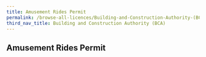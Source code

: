 ```yaml
---
title: Amusement Rides Permit
permalink: /browse-all-licences/Building-and-Construction-Authority-(BCA)/Amusement-Rides-Permit
third_nav_title: Building and Construction Authority (BCA)
---
```

## Amusement Rides Permit
